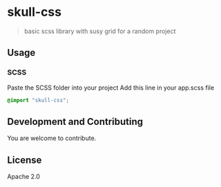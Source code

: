 # skull-css

> basic scss library with susy grid for a random project

## Usage
### SCSS
Paste the SCSS folder into your project
Add this line in your app.scss file
```scss
@import "skull-css";
```
## Development and Contributing
You are welcome to contribute.

## License
Apache 2.0
